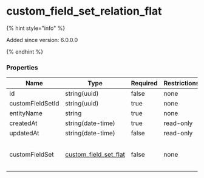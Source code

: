 
# custom_field_set_relation_flat

{% hint style="info" %}

Added since version: 6.0.0.0

{% endhint %}

### Properties

|Name|Type|Required|Restrictions|Description|
|---|---|---|---|---|
|id|string(uuid)|false|none|none|
|customFieldSetId|string(uuid)|true|none|none|
|entityName|string|true|none|none|
|createdAt|string(date-time)|true|read-only|none|
|updatedAt|string(date-time)|false|read-only|none|
|customFieldSet|[custom_field_set_flat](/schema/custom_field_set_flat.md)|false|none|Added since version: 6.0.0.0|
